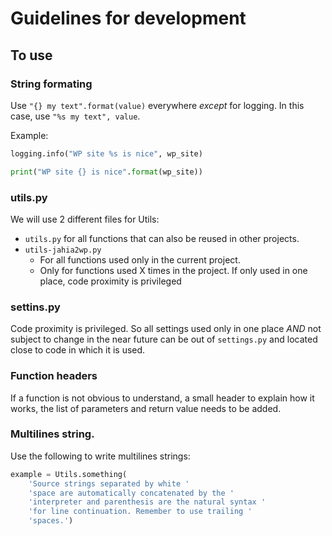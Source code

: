# Guidelines for development

## To use

### String formating
Use `"{} my text".format(value)` everywhere *except* for logging. In this case, use `"%s my text", value`.

Example:

```python
logging.info("WP site %s is nice", wp_site)

print("WP site {} is nice".format(wp_site))
```

### utils.py
We will use 2 different files for Utils:
- `utils.py` for all functions that can also be reused in other projects.
- `utils-jahia2wp.py`
  - For all functions used only in the current project.
  - Only for functions used X times in the project. If only used in one place, code proximity is privileged


### settins.py
Code proximity is privileged. So all settings used only in one place _AND_ not subject to change in the near future can be out of `settings.py` and located close to code in which it is used.


### Function headers
If a function is not obvious to understand, a small header to explain how it works, the list of parameters and return value needs to be added.


### Multilines string.

Use the following to write multilines strings:

```python
example = Utils.something(
    'Source strings separated by white '
    'space are automatically concatenated by the '
    'interpreter and parenthesis are the natural syntax '
    'for line continuation. Remember to use trailing '
    'spaces.')
```
